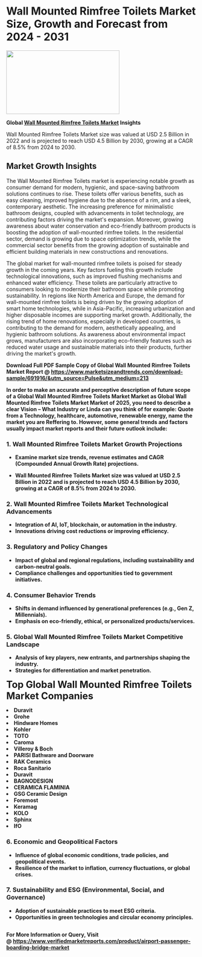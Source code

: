 <H1>Wall Mounted Rimfree Toilets Market Size, Growth and Forecast from 2024 - 2031</H1><img class="aligncenter size-medium wp-image-584254" src="https://thirdeyenews.in/wp-content/uploads/2024/09/Global-Market-Research-300x168.jpeg" alt="" width="300" height="168" /><p><strong>Global&nbsp;<a href="https://www.marketsizeandtrends.com/download-sample/691916/&amp;utm_source=Pulse&amp;utm_medium=213">Wall Mounted Rimfree Toilets Market</a> Insights</strong></p><p>Wall Mounted Rimfree Toilets Market size was valued at USD 2.5 Billion in 2022 and is projected to reach USD 4.5 Billion by 2030, growing at a CAGR of 8.5% from 2024 to 2030.</p><p><h2>Market Growth Insights</h2> <p>The Wall Mounted Rimfree Toilets market is experiencing notable growth as consumer demand for modern, hygienic, and space-saving bathroom solutions continues to rise. These toilets offer various benefits, such as easy cleaning, improved hygiene due to the absence of a rim, and a sleek, contemporary aesthetic. The increasing preference for minimalistic bathroom designs, coupled with advancements in toilet technology, are contributing factors driving the market's expansion. Moreover, growing awareness about water conservation and eco-friendly bathroom products is boosting the adoption of wall-mounted rimfree toilets. In the residential sector, demand is growing due to space optimization trends, while the commercial sector benefits from the growing adoption of sustainable and efficient building materials in new constructions and renovations.</p> <p><strong></strong></p> <p>The global market for wall-mounted rimfree toilets is poised for steady growth in the coming years. Key factors fueling this growth include technological innovations, such as improved flushing mechanisms and enhanced water efficiency. These toilets are particularly attractive to consumers looking to modernize their bathroom space while promoting sustainability. In regions like North America and Europe, the demand for wall-mounted rimfree toilets is being driven by the growing adoption of smart home technologies, while in Asia-Pacific, increasing urbanization and higher disposable incomes are supporting market growth. Additionally, the rising trend of home renovations, especially in developed countries, is contributing to the demand for modern, aesthetically appealing, and hygienic bathroom solutions. As awareness about environmental impact grows, manufacturers are also incorporating eco-friendly features such as reduced water usage and sustainable materials into their products, further driving the market's growth. <p><strong></p><p><span class=""><strong>Download Full PDF Sample Copy of Global Wall Mounted Rimfree Toilets Market Report</strong> @ <a href="https://www.marketsizeandtrends.com/download-sample/691916/&amp;utm_source=Pulse&amp;utm_medium=213" target="_blank">https://www.marketsizeandtrends.com/download-sample/691916/&amp;utm_source=Pulse&amp;utm_medium=213</a></span></p><p>In order to make an accurate and perceptive description of future scope of a Global&nbsp;Wall Mounted Rimfree Toilets Market Market as Global&nbsp;Wall Mounted Rimfree Toilets Market Market of 2025, you need to describe a clear Vision &ndash; What Industry or Linda can you think of for example: Quote from a Technology, healthcare, automotive, renewable energy, name the market you are Reffering to. However, some general trends and factors usually impact market reports and their future outlook include:</p><h3>1.&nbsp;<strong>Wall Mounted Rimfree Toilets Market Growth Projections</strong></h3><ul><li>Examine market size trends, revenue estimates and CAGR (Compounded Annual Growth Rate) projections.</li><li><p>Wall Mounted Rimfree Toilets Market size was valued at USD 2.5 Billion in 2022 and is projected to reach USD 4.5 Billion by 2030, growing at a CAGR of 8.5% from 2024 to 2030.</p></li></ul><h3>2.&nbsp;<strong>Wall Mounted Rimfree Toilets Market Technological Advancements</strong></h3><ul><li>Integration of AI, IoT, blockchain, or automation in the industry.</li><li>Innovations driving cost reductions or improving efficiency.</li></ul><h3>3.&nbsp;<strong>Regulatory and Policy Changes</strong></h3><ul><li>Impact of global and regional regulations, including sustainability and carbon-neutral goals.</li><li>Compliance challenges and opportunities tied to government initiatives.</li></ul><h3>4.&nbsp;<strong>Consumer Behavior Trends</strong></h3><ul><li>Shifts in demand influenced by generational preferences (e.g., Gen Z, Millennials).</li><li>Emphasis on eco-friendly, ethical, or personalized products/services.</li></ul><h3>5.&nbsp;<strong>Global Wall Mounted Rimfree Toilets Market Competitive Landscape</strong></h3><ul><li>Analysis of key players, new entrants, and partnerships shaping the industry.</li><li>Strategies for differentiation and market penetration.</li></ul><p data-pm-slice="1 1 []"><span style="color: inherit; font-family: inherit; font-size: 25px;">Top Global Wall Mounted Rimfree Toilets Market Companies</span></p><div class="" data-test-id=""><p><li>Duravit</li><li> Grohe</li><li> Hindware Homes</li><li> Kohler</li><li> TOTO</li><li> Caroma</li><li> Villeroy & Boch</li><li> PARISI Bathware and Doorware</li><li> RAK Ceramics</li><li> Roca Sanitario</li><li> Duravit</li><li> BAGNODESIGN</li><li> CERAMICA FLAMINIA</li><li> GSG Ceramic Design</li><li> Foremost</li><li> Keramag</li><li> KOLO</li><li> Sphinx</li><li> IfO</li></p></div><h3>6.&nbsp;<strong>Economic and Geopolitical Factors</strong></h3><ul><li>Influence of global economic conditions, trade policies, and geopolitical events.</li><li>Resilience of the market to inflation, currency fluctuations, or global crises.</li></ul><h3>7.&nbsp;<strong>Sustainability and ESG (Environmental, Social, and Governance)</strong></h3><ul><li>Adoption of sustainable practices to meet ESG criteria.</li><li>Opportunities in green technologies and circular economy principles.</li></ul><h2><strong style="font-size: 14px;">For More Information or Query, Visit @&nbsp;</strong><a style="background-color: #ffffff; font-size: 14px;" href="https://www.marketsizeandtrends.com/report/wall-mounted-rimfree-toilets-market/" target="_blank">https://www.verifiedmarketreports.com/product/airport-passenger-boarding-bridge-market</a></h2>
